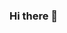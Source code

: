 ### Hi there 👋

<!--
**Fsc2604/Fsc2604** is a ✨ _special_ ✨ repository because its `README.md` (this file) appears on your GitHub profile.

Here are some ideas to get you started:

- 🔭 Tecnólogo em Análise e desenvolvimento de sistemas
- 🌱 Estudando Java back-end
- 💬 Ask me about ...
- 📫 Contate-me no email:fab2018sc@gmail.com
- 😄 Pronouns: ...
- ⚡ Fun fact: ...
-->

